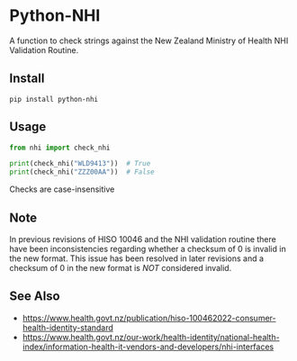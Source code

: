 # Python-NHI

A function to check strings against the New Zealand Ministry of Health NHI
Validation Routine.

## Install

```
pip install python-nhi
```

## Usage

```python
from nhi import check_nhi

print(check_nhi("WLD9413"))  # True
print(check_nhi("ZZZ00AA"))  # False
```

Checks are case-insensitive

## Note

In previous revisions of HISO 10046 and the NHI validation routine there
have been inconsistencies regarding whether a checksum of 0 is invalid
in the new format. This issue has been resolved in later revisions
and a checksum of 0 in the new format is *NOT* considered invalid.

## See Also

- https://www.health.govt.nz/publication/hiso-100462022-consumer-health-identity-standard
- https://www.health.govt.nz/our-work/health-identity/national-health-index/information-health-it-vendors-and-developers/nhi-interfaces